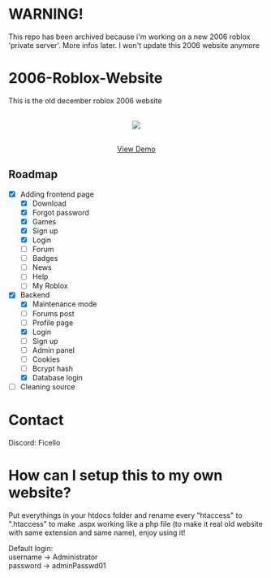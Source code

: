# WARNING!
This repo has been archived because i'm working on a new 2006 roblox 'private server'. More infos later. I won't update this 2006 website anymore

# 2006-Roblox-Website
This is the old december roblox 2006 website

<br />
<div align="center">
  <a href="#">
    <img src="images/landing-page.png">
  </a>

  <p align="center">
    <br />
    <a href="#">View Demo</a>
  </p>
</div>

## Roadmap

- [x] Adding frontend page
    - [x] Download
    - [x] Forgot password
    - [x] Games
    - [x] Sign up
    - [x] Login
    - [ ] Forum
    - [ ] Badges
    - [ ] News
    - [ ] Help
    - [ ] My Roblox
- [x] Backend
    - [x] Maintenance mode
    - [ ] Forums post
    - [ ] Profile page
    - [x] Login
    - [ ] Sign up 
    - [ ] Admin panel
    - [ ] Cookies
    - [ ] Bcrypt hash
    - [x] Database login
- [ ] Cleaning source

# Contact
Discord: Ficello

# How can I setup this to my own website?

Put everythings in your htdocs folder and rename every "htaccess" to ".htaccess" to make .aspx working like a php file (to make it real old website with same extension and same name), enjoy using it!

Default login: <br>
username -> Administrator<br>
password -> adminPasswd01
